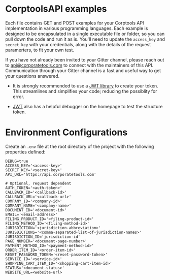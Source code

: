 # CorptoolsAPI examples
Each file contains GET and POST examples for your Corptools API implementation in various programming languages. Each example is designed to be encapsulated in a single executable file or folder, so you can pull down the code and run it as is. You'll need to update the `access_key` and `secret_key` with your credentials, along with the details of the request paramerters, to fit your own test. 

If you have not already been invited to your Gitter channel, please reach out to api@corporatetools.com to connect with the maintainers of this API. Communication through your Gitter channel is a fast and useful way to get your questions answered. 


* It is strongly recommended to use a [JWT library](https://jwt.io/) to create your token. This streamlines and simplifies your code; reducing the possiblity for error. 

* [JWT](https://jwt.io/) also has a helpful debugger on the homepage to test the structure token.  

# Environment Configurations
Create an `.env` file at the root directory of the project with the following properties defined:

```
DEBUG=true
ACCESS_KEY='<access-key>'
SECRET_KEY='<secret-key>'
API_URL='https://api.corporatetools.com'

# Optional, request dependent
AUTH_TOKEN='<auth-token>'
CALLBACK_ID='<callback-id>'
CALLBACK_URL='<callback-url>'
COMPANY_ID='<company-id>'
COMPANY_NAME='<company-name>'
DOCUMENT_ID='<document-id>'
EMAIL='<email-address>'
FILING_PRODUCT_ID='<filing-product-id>'
FILING_METHOD_ID='<filing-method-id>'
JURISDICTION='<jurisdiction-abbreviation>'
JURISDICTIONS='<comma-separated-list-of-jurisdiction-names>'
JURISDICTION_ID='jurisdiction-id'
PAGE_NUMBER='<document-page-number>'
PAYMENT_METHOD_ID='<payment-method-id>'
ORDER_ITEM_ID='<order-item-id>'
RESET_PASSWORD_TOKEN='<reset-password-token>'
SERVICE_ID='<service-id>'
SHOPPING_CART_ITEM_ID='<shopping-cart-item-id>'
STATUS='<document-status>'
WEBSITE_URL=<website-url>
```
